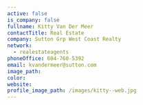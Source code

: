 ```yaml
---
active: false
is_company: false
fullname: Kitty Van Der Meer
contactTitle: Real Estate
company: Sutton Grp West Coast Realty
network:
  - realestateagents
phoneOffice: 604-760-5392
email: kvandermeer@sutton.com
image_path:
color:
website:
profile_image_path: /images/kitty--web.jpg
---
```



